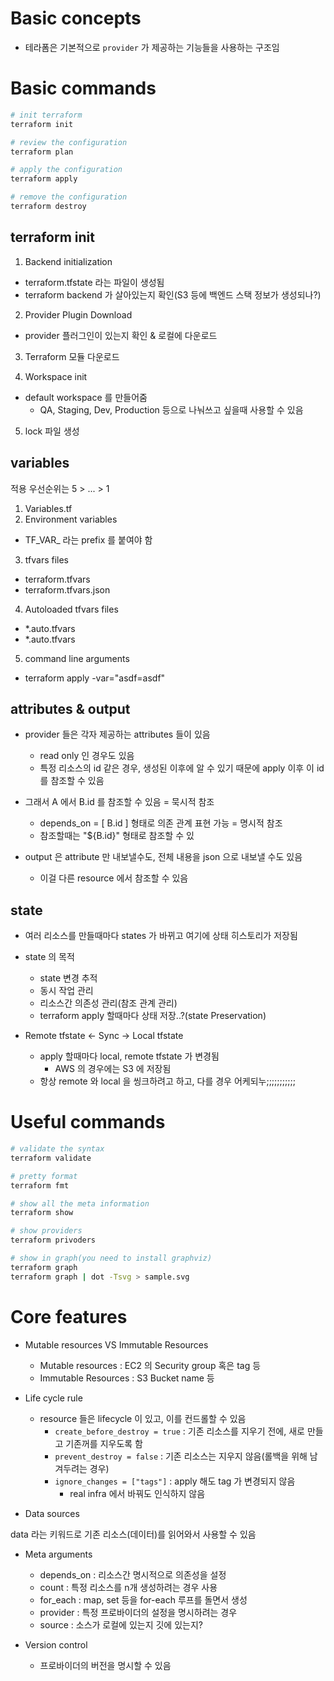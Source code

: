 # Basic concepts

- 테라폼은 기본적으로 `provider` 가 제공하는 기능들을 사용하는 구조임

# Basic commands

```bash
# init terraform
terraform init

# review the configuration
terraform plan

# apply the configuration
terraform apply

# remove the configuration
terraform destroy
```

## terraform init

1. Backend initialization
- terraform.tfstate 라는 파일이 생성됨
- terraform backend 가 살아있는지 확인(S3 등에 백엔드 스택 정보가 생성되나?)

2. Provider Plugin Download
- provider 플러그인이 있는지 확인 & 로컬에 다운로드

3. Terraform 모듈 다운로드

4. Workspace init
- default workspace 를 만들어줌
  - QA, Staging, Dev, Production 등으로 나눠쓰고 싶을때 사용할 수 있음

5. lock 파일 생성

## variables

적용 우선순위는 5 > ... > 1

1. Variables.tf
2. Environment variables
  - TF_VAR_ 라는 prefix 를 붙여야 함
3. tfvars files
  - terraform.tfvars
  - terraform.tfvars.json
4. Autoloaded tfvars files
  - *.auto.tfvars
  - *.auto.tfvars
5. command line arguments
  - terraform apply -var="asdf=asdf"

## attributes & output

- provider 들은 각자 제공하는 attributes 들이 있음
  - read only 인 경우도 있음
  - 특정 리소스의 id 같은 경우, 생성된 이후에 알 수 있기 때문에 apply 이후 이 id 를 참조할 수 있음

- 그래서 A 에서 B.id 를 참조할 수 있음 = 묵시적 참조
  - depends_on = [ B.id ] 형태로 의존 관계 표현 가능 = 명시적 참조
  - 참조할때는 "${B.id}" 형태로 참조할 수 있

- output 은 attribute 만 내보낼수도, 전체 내용을 json 으로 내보낼 수도 있음
  - 이걸 다른 resource 에서 참조할 수 있음

## state

- 여러 리소스를 만들때마다 states 가 바뀌고 여기에 상태 히스토리가 저장됨

- state 의 목적
  - state 변경 추적
  - 동시 작업 관리
  - 리소스간 의존성 관리(참조 관계 관리)
  - terraform apply 할때마다 상태 저장..?(state Preservation)

- Remote tfstate <- Sync -> Local tfstate
  - apply 할때마다 local, remote tfstate 가 변경됨
    - AWS 의 경우에는 S3 에 저장됨
  - 항상 remote 와 local 을 씽크하려고 하고, 다를 경우 어케되누;;;;;;;;;;;

# Useful commands

```bash
# validate the syntax
terraform validate

# pretty format
terraform fmt

# show all the meta information
terraform show

# show providers
terraform privoders

# show in graph(you need to install graphviz)
terraform graph
terraform graph | dot -Tsvg > sample.svg
```

# Core features

- Mutable resources VS Immutable Resources
  - Mutable resources : EC2 의 Security group 혹은 tag 등
  - Immutable Resources : S3 Bucket name 등

- Life cycle rule
  - resource 들은 lifecycle 이 있고, 이를 컨드롤할 수 있음
    - `create_before_destroy = true` : 기존 리소스를 지우기 전에, 새로 만들고 기존꺼를 지우도록 함
    - `prevent_destroy = false` : 기존 리소스는 지우지 않음(롤백을 위해 남겨두려는 경우)
    - `ignore_changes = ["tags"]` : apply 해도 tag 가 변경되지 않음
      - real infra 에서 바꿔도 인식하지 않음

- Data sources

data 라는 키워드로 기존 리소스(데이터)를 읽어와서 사용할 수 있음

- Meta arguments
  - depends_on : 리소스간 명시적으로 의존성을 설정
  - count : 특정 리소스를 n개 생성하려는 경우 사용
  - for_each : map, set 등을 for-each 루프를 돌면서 생성
  - provider : 특정 프로바이더의 설정을 명시하려는 경우
  - source : 소스가 로컬에 있는지 깃에 있는지?

- Version control
  - 프로바이더의 버전을 명시할 수 있음
